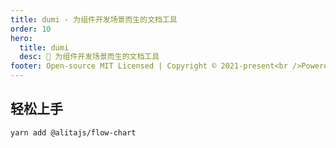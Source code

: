 ```yaml
---
title: dumi - 为组件开发场景而生的文档工具
order: 10
hero:
  title: dumi
  desc: 📖 为组件开发场景而生的文档工具
footer: Open-source MIT Licensed | Copyright © 2021-present<br />Powered by xiaohuoni
---
```


## 轻松上手

```bash
yarn add @alitajs/flow-chart
```

<code src="./demos/base.tsx" inline />
